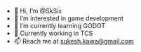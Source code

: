- 👋 Hi, I’m @SkSix
- 👀 I’m interested in game development
- 🌱 I’m currently learning GODOT
- :page_facing_up: Currently working in TCS
- 📫 Reach me at sukesh.kawa@gmail.com

<!---
SkSix/SkSix is a ✨ special ✨ repository because its `README.md` (this file) appears on your GitHub profile.
You can click the Preview link to take a look at your changes.
--->
